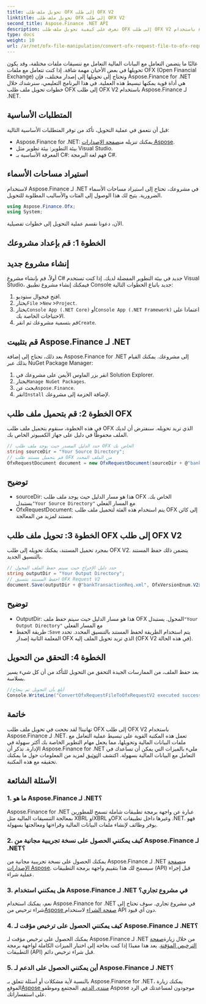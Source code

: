 ```yaml
---
title: تحويل ملف طلب OFX إلى طلب OFX V2
linktitle: تحويل ملف طلب OFX إلى طلب OFX V2
second_title: Aspose.Finance .NET API
description: تعرف على كيفية تحويل ملف طلب OFX إلى طلب OFX V2 باستخدام Aspose.Finance لـ .NET. دليل خطوة بخطوة مع تعليمات مفصلة وأمثلة التعليمات البرمجية.
type: docs
weight: 10
url: /ar/net/ofx-file-manipulation/convert-ofx-request-file-to-ofx-request-v2/
---
```

غالبًا ما يتضمن التعامل مع البيانات المالية التعامل مع تنسيقات ملفات مختلفة، وقد يكون تحويلها في بعض الأحيان مهمة شاقة. إذا كنت تتعامل مع ملفات OFX (Open Financial Exchange) وتحتاج إلى تحويلها إلى إصدار مختلف، فإن Aspose.Finance for .NET هي أداة قوية يمكنها تبسيط هذه العملية. في هذا البرنامج التعليمي، سنرشدك خلال خطوات تحويل ملف طلب OFX إلى طلب OFX V2 باستخدام Aspose.Finance لـ .NET. 
## المتطلبات الأساسية
قبل أن نتعمق في عملية التحويل، تأكد من توفر المتطلبات الأساسية التالية:
-  Aspose.Finance for .NET: يمكنك تنزيله من[صفحة الإصدارات Aspose](https://releases.aspose.com/finance/net/).
- بيئة التطوير: بيئة تطوير مثل Visual Studio.
- المعرفة الأساسية بـ C#: فهم لغة البرمجة C#.
## استيراد مساحات الأسماء
لاستخدام Aspose.Finance لـ .NET في مشروعك، تحتاج إلى استيراد مساحات الأسماء الضرورية. يتيح لك هذا الوصول إلى الفئات والأساليب المطلوبة للتحويل.
```csharp
using Aspose.Finance.Ofx;
using System;
```
الآن، دعونا نقسم عملية التحويل إلى خطوات تفصيلية.
## الخطوة 1: قم بإعداد مشروعك
## إنشاء مشروع جديد
أولاً، قم بإنشاء مشروع C# جديد في بيئة التطوير المفضلة لديك. إذا كنت تستخدم Visual Studio، فيمكنك إنشاء مشروع تطبيق Console جديد باتباع الخطوات التالية:
1. افتح فيجوال ستوديو.
2.  يختار`File` >`New` >`Project`.
3.  يختار`Console App (.NET Core)` أو`Console App (.NET Framework)` اعتمادا على الاحتياجات الخاصة بك.
4.  قم بتسمية مشروعك ثم انقر`Create`.
## قم بتثبيت Aspose.Finance لـ .NET
بعد ذلك، تحتاج إلى إضافة Aspose.Finance for .NET إلى مشروعك. يمكنك القيام بذلك عبر NuGet Package Manager:
1. انقر بزر الماوس الأيمن على مشروعك في Solution Explorer.
2.  يختار`Manage NuGet Packages`.
3.  بحث عن`Aspose.Finance`.
4.  انقر`Install` لإضافة الحزمة إلى مشروعك.
## الخطوة 2: قم بتحميل ملف طلب OFX
في هذه الخطوة، سنقوم بتحميل ملف طلب OFX الذي تريد تحويله. سنفترض أن لديك الملف محفوظًا في دليل على جهاز الكمبيوتر الخاص بك.
```csharp
// حدد الدليل المصدر حيث يوجد ملف طلب OFX الخاص بك
string sourceDir = "Your Source Directory";
// قم بتحميل مستند طلب OFX من الملف المحدد
OfxRequestDocument document = new OfxRequestDocument(sourceDir + @"bankTransactionReq.sgml");
```
## توضيح
- sourceDir: هذا هو مسار الدليل حيث يوجد ملف طلب OFX الخاص بك. يستبدل`"Your Source Directory"` مع المسار الفعلي
- OfxRequestDocument: يتم استخدام هذه الفئة لتحميل ملف طلب OFX إلى كائن مستند لمزيد من المعالجة.
## الخطوة 3: تحويل ملف طلب OFX إلى طلب OFX V2
بمجرد تحميل المستند، يمكنك تحويله إلى طلب OFX V2. يتضمن ذلك حفظ المستند بالتنسيق الجديد.
```csharp
// حدد دليل الإخراج حيث سيتم حفظ الملف المحول
string outputDir = "Your Output Directory";
// احفظ المستند بتنسيق OFX Request V2
document.Save(outputDir + @"bankTransactionReq.xml", OfxVersionEnum.V2x);
```
## توضيح
-  OutputDir: هذا هو مسار الدليل حيث سيتم حفظ ملف OFX المحول. يستبدل`"Your Output Directory"` مع المسار الفعلي
-  طريقة الحفظ :`Save` يتم استخدام الطريقة لحفظ المستند بالتنسيق المحدد. تحدد المعلمة الثانية إصدار OFX الذي تريد تحويل الملف إليه (OFX V2 في هذه الحالة).
## الخطوة 4: التحقق من التحويل
بعد حفظ الملف، من الممارسات الجيدة التحقق من التحويل للتأكد من أن كل شيء يسير بسلاسة.
```csharp
//أبلغ بأن التحويل تم بنجاح
Console.WriteLine("ConvertOfxRequestFileToOfxRequestV2 executed successfully.");
```
## خاتمة
 تهانينا! لقد نجحت في تحويل ملف طلب OFX إلى طلب OFX V2 باستخدام Aspose.Finance لـ .NET. تعمل هذه المكتبة القوية على تبسيط عملية التعامل مع ملفات البيانات المالية وتحويلها، مما يجعل مهام التطوير الخاصة بك أكثر سهولة في الإدارة. تذكر أن Aspose.Finance for .NET مليء بالميزات التي يمكن أن تساعدك في التعامل مع البيانات المالية بسهولة. اكتشف ال[توثيق](https://reference.aspose.com/finance/net/) لمزيد من المعلومات حول ما يمكنك تحقيقه مع هذه المكتبة.
## الأسئلة الشائعة
### 1. ما هو Aspose.Finance لـ .NET؟
Aspose.Finance for .NET عبارة عن واجهة برمجة تطبيقات شاملة تسمح للمطورين بمعالجة التنسيقات المالية مثل XBRL وiXBRL وOFX وغيرها داخل تطبيقات .NET. فهو يوفر وظائف لإنشاء ملفات البيانات المالية وقراءتها ومعالجتها بسهولة.
### 2. كيف يمكنني الحصول على نسخة تجريبية مجانية من Aspose.Finance لـ .NET؟
 يمكنك الحصول على نسخة تجريبية مجانية من Aspose.Finance لـ .NET من[صفحة الإصدارات Aspose](https://releases.aspose.com/). سيسمح لك هذا بتقييم واجهة برمجة التطبيقات (API) قبل إجراء عملية شراء.
### 3. هل يمكنني استخدام Aspose.Finance لـ .NET في مشروع تجاري؟
 نعم، يمكنك استخدام Aspose.Finance for .NET في مشروع تجاري. سوف تحتاج إلى شراء ترخيص من[Aspose صفحة الشراء](https://purchase.aspose.com/buy) لاستخدام API دون أي قيود.
### 4. كيف يمكنني الحصول على ترخيص مؤقت لـ Aspose.Finance لـ .NET؟
 يمكنك الحصول على ترخيص مؤقت لـ Aspose.Finance لـ .NET من خلال زيارة[صفحة الترخيص المؤقتة](https://purchase.aspose.com/temporary-license/). يعد هذا مفيدًا إذا كنت بحاجة إلى اختبار الميزات الكاملة لواجهة برمجة التطبيقات (API) قبل شراء ترخيص دائم.
### 5. أين يمكنني الحصول على الدعم لـ Aspose.Finance لـ .NET؟
 بالنسبة لأية مشكلات أو أسئلة تتعلق بـ Aspose.Finance for .NET، يمكنك زيارة الموقع[Aspose منتدى الدعم](https://forum.aspose.com/c/finance/43). المجتمع وموظفو Aspose موجودون لمساعدتك في الرد على استفساراتك.